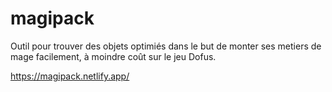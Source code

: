 # magipack

Outil pour trouver des objets optimiés dans le but de monter ses metiers de mage facilement, à moindre coût sur le jeu Dofus.

https://magipack.netlify.app/
